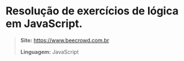 # Resolução de exercícios de lógica em JavaScript.

>**Site:** https://www.beecrowd.com.br
>
>**Linguagem:** JavaScript
